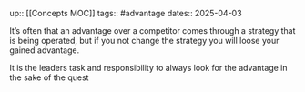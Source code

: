 up:: [[Concepts MOC]]
tags:: #advantage 
dates:: 2025-04-03

It’s often that an advantage over a competitor comes through a strategy that is being operated, but if you not change the strategy you will loose your gained advantage.

It is the leaders task and responsibility to always look for the advantage in the sake of the quest